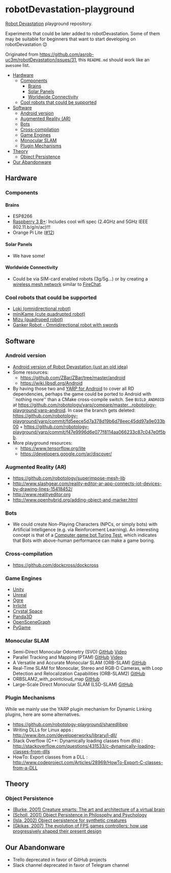 # robotDevastation-playground

[Robot Devastation](http://asrob-uc3m.github.io/workgroups/2017-05-28-robot-devastation.html) playground repository.

Experiments that could be later added to robotDevastation. Some of them may be suitable for beginners that want to start developing on robotDevastation :wink:

Originated from https://github.com/asrob-uc3m/robotDevastation/issues/31, this `README.md` should work like an `awesome` list.

* [Hardware](#hardware)
    + [Components](#components)
        - [Brains](#brains)
        - [Solar Panels](#solar-panels)
        - [Worldwide Connectivity](#worldwide-connectivity)
    + [Cool robots that could be supported](#cool-robots-that-could-be-supported)
* [Software](#software)
    + [Android version](#android-version)
    + [Augmented Reality (AR)](#augmented-reality-ar)
    + [Bots](#bots)
    + [Cross-compilation](#cross-compilation)
    + [Game Engines](#game-engines)
    + [Monocular SLAM](#monocular-slam)
    + [Plugin Mechanisms](#plugin-mechanisms)
* [Theory](#theory)
    + [Object Persistence](#object-persistence)
* [Our Abandonware](#our-abandonware)

## Hardware

### Components
#### Brains
- ESP8266
- [Raspberry 3 B+](https://www.raspberrypi.org/products/raspberry-pi-3-model-b-plus/): Includes cool wifi spec (2.4GHz and 5GHz IEEE 802.11.b/g/n/ac)!!!
- Orange Pi Lite ([#12](https://github.com/asrob-uc3m/robotDevastation-playground/issues/12))
#### Solar Panels
- We have some!
#### Worldwide Connectivity
- Could be via SIM-card enabled robots (3g/5g...) or by creating a [wireless mesh network](https://en.wikipedia.org/wiki/Wireless_mesh_network) similar to [FireChat](https://en.wikipedia.org/wiki/FireChat).

### Cool robots that could be supported
- [Loki (omnidirectional robot)](https://github.com/davidsanfal/loki)
- [miniKame (cute quadrupted robot)](https://github.com/JavierIH/miniKame)
- [Mizu (quadruped robot)](https://github.com/davidsanfal/mizu)
- [Ganker Robot - Omnidirectional robot with swords](http://gjs.so/en/)

## Software

### Android version
*  [Android version of Robot Devastation (just an old idea)](http://wiki.asrob.uc3m.es/index.php/ANDROID)
* Some resources:
    * https://github.com/ZBar/ZBar/tree/master/android
    * https://wiki.libsdl.org/Android
* By having those two and [YARP for Android](https://alecive.github.io/research/2015/08/01/yarpdroid/) to cover all RD dependencies, perhaps the game could be ported to Android with ``nothing more'' than a CMake cross-compile switch. See `BUILD_ANDROID` at https://github.com/robotology/yarp/compare/master...robotology-playground:yarp-android. In case the branch gets deleted: https://github.com/robotology-playground/yarp/commit/fd5eece5d7a378d19b6d78eec45dd97a9e033b00 + https://github.com/robotology-playground/yarp/commit/f47e9996d6e077f8114aa066233c87c047e0f5bb.
* More playground resources:
    * https://www.tensorflow.org/lite
    * https://developers.google.com/ar/discover/

### Augmented Reality (AR)
* https://github.com/robotology/superimpose-mesh-lib
* http://www.slashgear.com/reality-editor-ar-app-connects-iot-devices-by-drawing-lines-15418452/
* http://www.realityeditor.org
* http://www.openhybrid.org/adding-object-and-marker.html

### Bots
* We could create Non-Playing Characters (NPCs, or simply bots) with Artificial Intelligence (e.g. via Reinforcement Learning). An interesting concept is that of a [Computer game bot Turing Test](https://en.m.wikipedia.org/wiki/Computer_game_bot_Turing_Test), which indicates that Bots with above-human performance can make a game boring.

### Cross-compilation
* https://github.com/dockcross/dockcross

### Game Engines
* [Unity](http://www.unity3d.com/)
* [Unreal](https://www.unrealengine.com/)
* [Ogre](http://www.ogre3d.org/)
* [Irrlicht](http://irrlicht.sourceforge.net/)
* [Crystal Space](http://www.crystalspace3d.org/main/Main_Page)
* [Panda3D](https://github.com/panda3d/panda3d)
* [OpenSceneGraph](http://www.openscenegraph.org)
* [PyGame](https://www.pygame.org)

### Monocular SLAM
* Semi-Direct Monocular Odometry (SVO) [GitHub](https://github.com/uzh-rpg/rpg_svo) [Video](https://www.youtube.com/watch?v=2YnIMfw6bJY)
* Parallel Tracking and Mapping (PTAM) [GitHub](https://github.com/Oxford-PTAM/PTAM-GPL) [Video](https://www.youtube.com/watch?v=Y9HMn6bd-v8)
* A Versatile and Accurate Monocular SLAM (ORB-SLAM) [GitHub](https://github.com/raulmur/ORB_SLAM)
* Real-Time SLAM for Monocular, Stereo and RGB-D Cameras, with Loop Detection and Relocalization Capabilities (ORB-SLAM2) [GitHub](https://github.com/raulmur/ORB_SLAM2)
* ORBSLAM2_with_pointcloud_map [GitHub](https://github.com/gaoxiang12/ORBSLAM2_with_pointcloud_map)
* Large-Scale Direct Monocular SLAM (LSD-SLAM) [GitHub](https://github.com/tum-vision/lsd_slam)

### Plugin Mechanisms
While we mainly use the YARP plugin mechanism for Dynamic Linking plugins, here are some alternatives.
* https://github.com/robotology-playground/sharedlibpp
* Writing DLLs for Linux apps : http://www.ibm.com/developerworks/library/l-dll/
* Stack Overflow (C++: Dynamically loading classes from dlls) : http://stackoverflow.com/questions/431533/c-dynamically-loading-classes-from-dlls
* HowTo: Export classes from a DLL : http://www.codeproject.com/Articles/28969/HowTo-Export-C-classes-from-a-DLL

## Theory

### Object Persistence
* [(Burke, 2001) Creature smarts: The art and architecture of a virtual brain](http://xenia.media.mit.edu/~solan/creatureSmarts.pdf)
* [(Scholl, 2001) Object Persistence in Philosophy and Psychology](http://perception.research.yale.edu/papers/07-Scholl-MindLang.pdf)
* [(Isla, 2002) Object persistence for synthetic creatures](http://www.naimadgames.com/publications/aamas02/aamas02.pdf)
* [(Gkikas, 2007) The evolution of FPS games controllers: how use progressively shaped their present design](http://pci2007.upatras.gr/proceedings/PCI2007_volA/A_037-046_Gkikas.pdf)

## Our Abandonware
* Trello deprecated in favor of GitHub projects
* Slack channel deprecated in favor of Telegram channel
